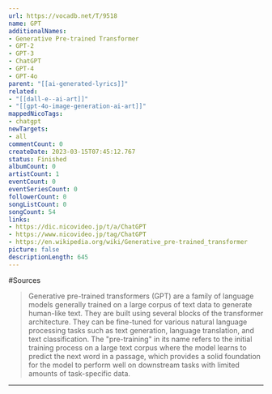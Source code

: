 ```yaml
---
url: https://vocadb.net/T/9518
name: GPT
additionalNames: 
- Generative Pre-trained Transformer
- GPT-2
- GPT-3
- ChatGPT
- GPT-4
- GPT-4o
parent: "[[ai-generated-lyrics]]"
related:
- "[[dall-e--ai-art]]"
- "[[gpt-4o-image-generation-ai-art]]"
mappedNicoTags:
- chatgpt
newTargets:
- all
commentCount: 0
createDate: 2023-03-15T07:45:12.767
status: Finished
albumCount: 0
artistCount: 1
eventCount: 0
eventSeriesCount: 0
followerCount: 0
songListCount: 0
songCount: 54
links: 
- https://dic.nicovideo.jp/t/a/ChatGPT
- https://www.nicovideo.jp/tag/ChatGPT
- https://en.wikipedia.org/wiki/Generative_pre-trained_transformer
picture: false
descriptionLength: 645
---
```


#Sources

>Generative pre-trained transformers (GPT) are a family of language models generally trained on a large corpus of text data to generate human-like text. They are built using several blocks of the transformer architecture. They can be fine-tuned for various natural language processing tasks such as text generation, language translation, and text classification. The "pre-training" in its name refers to the initial training process on a large text corpus where the model learns to predict the next word in a passage, which provides a solid foundation for the model to perform well on downstream tasks with limited amounts of task-specific data.

---

